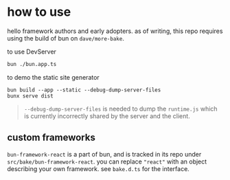 # how to use

hello framework authors and early adopters. as of writing, this repo requires using the build of bun on `dave/more-bake`.

to use DevServer

```sh
bun ./bun.app.ts
```

to demo the static site generator

```
bun build --app --static --debug-dump-server-files
bunx serve dist
```

> `--debug-dump-server-files` is needed to dump the `runtime.js` which is currently incorrectly shared by the server and the client.

## custom frameworks

`bun-framework-react` is a part of bun, and is tracked in its repo under `src/bake/bun-framework-react`. you can replace `"react"` with an object describing your own framework. see `bake.d.ts` for the interface.
